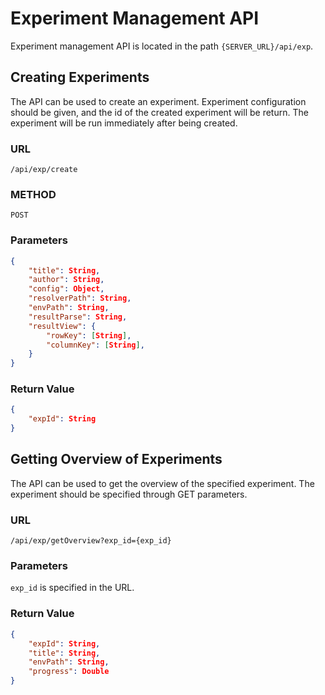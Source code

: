 # Experiment Management API

Experiment management API is located in the path `{SERVER_URL}/api/exp`.

## Creating Experiments

The API can be used to create an experiment. Experiment configuration should be given, and the id of the created experiment will be return. The experiment will be run immediately after being created.

### URL

 `/api/exp/create`

### METHOD

 `POST`

### Parameters

```json
{
    "title": String,
    "author": String,
    "config": Object,
    "resolverPath": String,
    "envPath": String,
    "resultParse": String,
    "resultView": {
        "rowKey": [String],
        "columnKey": [String],
    }
}
```

### Return Value

```json
{
    "expId": String
}
```

## Getting Overview of Experiments

The API can be used to get the overview of the specified experiment. The experiment should be specified through GET parameters.

### URL

`/api/exp/getOverview?exp_id={exp_id}`

### Parameters

`exp_id` is specified in the URL.

### Return Value

```json
{
    "expId": String,
    "title": String,
    "envPath": String,
    "progress": Double
}
```
